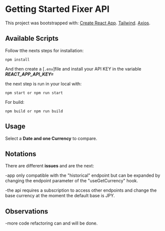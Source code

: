 # Getting Started Fixer API

This project was bootstrapped with:
[Create React App](https://github.com/facebook/create-react-app).
[Tailwind](https://tailwindcss.com/).
[Axios](https://axios-http.com/es/).

## Available Scripts

Follow tthe nexts steps for installation:

```
npm install
```

And then create a [`.env`]file and install your API KEY in the variable **_REACT_APP_API_KEY=_**

the next step is run in your local with:

```
npm start or npm run start
```

For build:

```
npm build or npm run build
```

## Usage

Select a **Date and one Currency** to compare.

## Notations

There are different **issues** and are the next:

-app only compatible with the "historical" endpoint but can be expanded by changing the endpoint parameter of the "useGetCurrency" hook.

-the api requires a subscription to access other endpoints and change the base currency at the moment the default base is JPY.

## Observations

-more code refactoring can and will be done.

